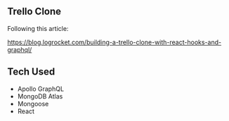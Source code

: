 Trello Clone
---
Following this article:

https://blog.logrocket.com/building-a-trello-clone-with-react-hooks-and-graphql/

Tech Used
---
* Apollo GraphQL
* MongoDB Atlas
* Mongoose
* React
